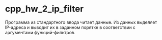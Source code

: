 # cpp_hw_2_ip_filter

Программа из стандартного ввода читает данные. Из данных выделяет IP-адреса и выводит их в заданном порятке в соответствии с аргументами функций-фильтров. 
